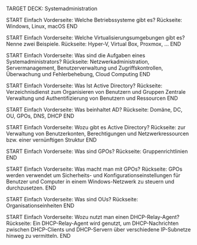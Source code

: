 TARGET DECK: Systemadministration

START
Einfach
Vorderseite: Welche Betriebssysteme gibt es?
Rückseite: Windows, Linux, macOS
END

START
Einfach
Vorderseite: Welche Virtualisierungsumgebungen gibt es? Nenne zwei Beispiele.
Rückseite: Hyper-V, Virtual Box, Proxmox, ...
END

START
Einfach
Vorderseite: Was sind die Aufgaben eines Systemadministrators?
Rückseite: Netzwerkadministration, Servermanagement, Benutzerverwaltung und Zugriffskontrollen, Überwachung und Fehlerbehebung, Cloud Computing
END

START
Einfach
Vorderseite: Was Ist Active Directory?
Rückseite: Verzeichnisdienst zum Organisieren von Benutzern und Gruppen
Zentrale Verwaltung und Authentifizierung von Benutzern und Ressourcen
END

START
Einfach
Vorderseite: Was beinhaltet AD?
Rückseite: Domäne, DC, OU, GPOs, DNS, DHCP
END

START
Einfach
Vorderseite: Wozu gibt es Active Directory?
Rückseite: zur Verwaltung von Benutzerkonten, Berechtigungen und Netzwerkressourcen bzw. einer vernünftigen Struktur
END

START
Einfach
Vorderseite: Was sind GPOs?
Rückseite:  Gruppenrichtlinien
END

START
Einfach
Vorderseite: Was macht man mit GPOs?
Rückseite: GPOs werden verwendet um Sicherheits- und Konfigurationseinstellungen für Benutzer und Computer in einem Windows-Netzwerk zu steuern und durchzusetzen.
END

START
Einfach
Vorderseite: Was sind OUs?
Rückseite: Organisationseinheiten
END

START
Einfach
Vorderseite: Wozu nutzt man einen DHCP-Relay-Agent?
Rückseite: Ein DHCP-Relay-Agent wird genutzt, um DHCP-Nachrichten zwischen DHCP-Clients und DHCP-Servern über verschiedene IP-Subnetze hinweg zu vermitteln.
END
